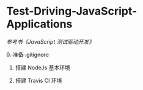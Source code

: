 # Test-Driving-JavaScript-Applications

*参考书《JavaScript 测试驱动开发》*

~~0. 准备 .gitignore~~

1. 搭建 NodeJs 基本环境

2. 搭建 Travis CI 环境